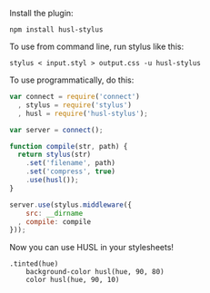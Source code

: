 Install the plugin:

```Shell
npm install husl-stylus
```

To use from command line, run stylus like this:

```Shell
stylus < input.styl > output.css -u husl-stylus
```

To use programmatically, do this:

```JavaScript
var connect = require('connect')
  , stylus = require('stylus')
  , husl = require('husl-stylus');

var server = connect();

function compile(str, path) {
  return stylus(str)
    .set('filename', path)
    .set('compress', true)
    .use(husl());
}

server.use(stylus.middleware({
    src: __dirname
  , compile: compile
}));
```

Now you can use HUSL in your stylesheets!

```Stylus
.tinted(hue)
    background-color husl(hue, 90, 80)
    color husl(hue, 90, 10)
```
